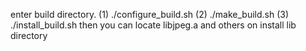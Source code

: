 enter build directory.
(1) ./configure_build.sh
(2) ./make_build.sh
(3) ./install_build.sh
then you can locate libjpeg.a and others on install lib directory